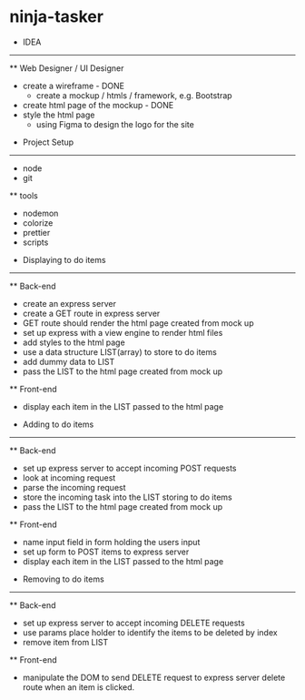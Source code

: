 # ninja-tasker

* IDEA
----------------------
** Web Designer / UI Designer
- create a wireframe - DONE
    - create a mockup / htmls / framework, e.g. Bootstrap
- create html page of the mockup - DONE
- style the html page
    * using Figma to design the logo for the site


* Project Setup
----------------------
- node
- git

** tools
- nodemon
- colorize
- prettier
- scripts



* Displaying to do items
----------------------
** Back-end
- create an express server 
- create a GET route in express server 
- GET route should render the html page created from mock up 
- set up express with a view engine to render html files
- add styles to the html page
- use a data structure LIST(array) to store to do items
- add dummy data to LIST
- pass the LIST to the html page created from mock up

** Front-end
- display each item in the LIST passed to the html page



* Adding to do items
----------------------
** Back-end
- set up express server to accept incoming POST requests
- look at incoming request
- parse the incoming request
- store the incoming task into the LIST storing to do items
- pass the LIST to the html page created from mock up

** Front-end
- name input field in form holding the users input
- set up form to POST items to express server
- display each item in the LIST passed to the html page




* Removing to do items
----------------------
** Back-end
- set up express server to accept incoming DELETE requests
- use params place holder to identify the items to be deleted by index
- remove item from LIST

** Front-end
- manipulate the DOM to send DELETE request to express server delete route when an item is clicked.

